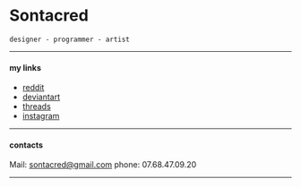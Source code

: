 
# Sontacred
```
designer - programmer - artist
```
___
#### my links 
- [reddit](https://www.reddit.com/u/Legochems)
- [deviantart](https://www.deviantart.com/sontacred)
- [threads](https://www.deviantart.com/sontacred) 
- [instagram](https://www.instagram.com/sontacred/)
___
#### contacts
Mail: sontacred@gmail.com
phone: 07.68.47.09.20
___
